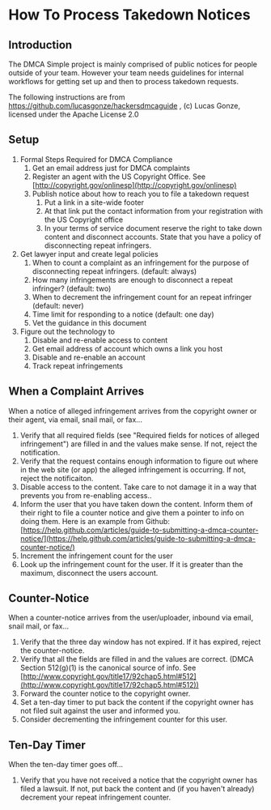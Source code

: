 # How To Process Takedown Notices

## Introduction

The DMCA Simple project is mainly comprised of public notices for people outside of your team. However your team needs guidelines for internal workflows for getting set up and then to process takedown requests.

The following instructions are from https://github.com/lucasgonze/hackersdmcaguide , (c) Lucas Gonze, licensed under the Apache License 2.0

## Setup

1.  Formal Steps Required for DMCA Compliance
    1.  Get an email address just for DMCA complaints
    2.  Register an agent with the US Copyright Office. See [http://copyright.gov/onlinesp](http://copyright.gov/onlinesp)
    3.  Publish notice about how to reach you to file a takedown request
        1.  Put a link in a site-wide footer
        2.  At that link put the contact information from your registration with the US Copyright office
        3.  In your terms of service document reserve the right to take down content and disconnect accounts. State that you have a policy of disconnecting repeat infringers.
2.  Get lawyer input and create legal policies
    1.  When to count a complaint as an infringement for the purpose of disconnecting repeat infringers. (default: always)
    2.  How many infringements are enough to disconnect a repeat infringer? (default: two)
    3.  When to decrement the infringement count for an repeat infringer (default: never)
    4.  Time limit for responding to a notice (default: one day)
    5.  Vet the guidance in this document
3.  Figure out the technology to
    1.  Disable and re-enable access to content
    2.  Get email address of account which owns a link you host
    3.  Disable and re-enable an account
    4.  Track repeat infringements

## When a Complaint Arrives

When a notice of alleged infringement arrives from the copyright owner or their agent, via email, snail mail, or fax...

1.  Verify that all required fields (see "Required fields for notices of alleged infringement") are filled in and the values make sense. If not, reject the notification.
2.  Verify that the request contains enough information to figure out where in the web site (or app) the alleged infringement is occurring. If not, reject the notificaiton.
3.  Disable access to the content. Take care to not damage it in a way that prevents you from re-enabling access..
4.  Inform the user that you have taken down the content. Inform them of their right to file a counter notice and give them a pointer to info on doing them. Here is an example from Github: [https://help.github.com/articles/guide-to-submitting-a-dmca-counter-notice/](https://help.github.com/articles/guide-to-submitting-a-dmca-counter-notice/)
5.  Increment the infringement count for the user
6.  Look up the infringement count for the user. If it is greater than the maximum, disconnect the users account.

## Counter-Notice

When a counter-notice arrives from the user/uploader, inbound via email, snail mail, or fax...

1.  Verify that the three day window has not expired. If it has expired, reject the counter-notice.
2.  Verify that all the fields are filled in and the values are correct. (DMCA Section 512(g)(1) is the canonical source of info. See [http://www.copyright.gov/title17/92chap5.html#512](http://www.copyright.gov/title17/92chap5.html#512))
3.  Forward the counter notice to the copyright owner.
4.  Set a ten-day timer to put back the content if the copyright owner has not filed suit against the user and informed you.
5.  Consider decrementing the infringement counter for this user.

## Ten-Day Timer

When the ten-day timer goes off...

1.  Verify that you have not received a notice that the copyright owner has filed a lawsuit. If not, put back the content and (if you haven't already) decrement your repeat infringement counter.
